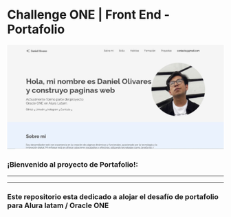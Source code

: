 # Challenge ONE | Front End -  Portafolio

<p align="center" >
     <img width="600" heigth="600" src="assets/pajcap.JPG">
</p>


### ¡Bienvenido al proyecto de Portafolio!:
---

---
### Este repositorio esta dedicado a alojar el desafío de  portafolio para Alura latam / Oracle ONE 

